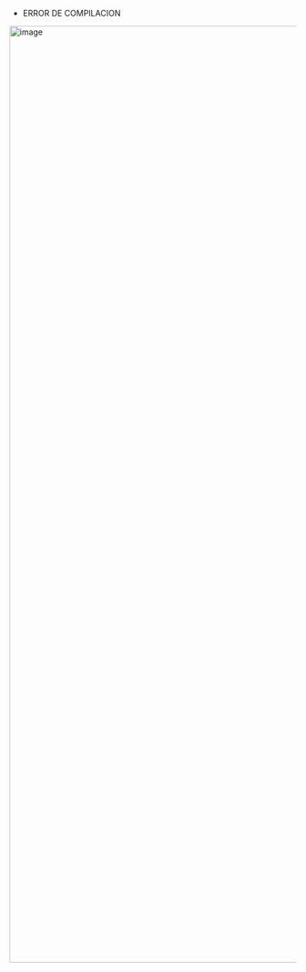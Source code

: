 

* ERROR DE COMPILACION 

<img width="1642" alt="image" src="https://github.com/jcontrerasd/Vulnerabilidades-Smart-Contract/assets/27821228/f1567145-38a8-4147-85f8-2b47a5c4d939">
